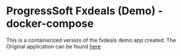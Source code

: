 # ProgressSoft Fxdeals (Demo) - docker-compose
This is a containerized version of the fxdeals demo app created.
The Original application can be found [here](https://github.com/oluwin/progress-soft-fxdeals)
